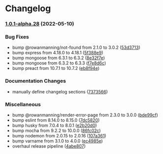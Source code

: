 # Changelog

### [1.0.1-alpha.28](https://github.com/rowanmanning/app/compare/v1.0.0-alpha.28...v1.0.1-alpha.28) (2022-05-10)


### Bug Fixes

* bump @rowanmanning/not-found from 2.1.0 to 3.0.2 ([53d3713](https://github.com/rowanmanning/app/commit/53d371338bb07b47b573d4c0a46ea6d8825b7db9))
* bump express from 4.18.0 to 4.18.1 ([5f388e9](https://github.com/rowanmanning/app/commit/5f388e9ad9ddb201695b4674d0859c55a5ffe157))
* bump mongoose from 6.3.1 to 6.3.2 ([8e32f7e](https://github.com/rowanmanning/app/commit/8e32f7ee45cea3e2b97b42d7707432c197d25556))
* bump mongoose from 6.3.2 to 6.3.3 ([f7e8d6c](https://github.com/rowanmanning/app/commit/f7e8d6c36e1121995eaa2ac09b241ee4eac92532))
* bump preact from 10.7.1 to 10.7.2 ([eb8f94e](https://github.com/rowanmanning/app/commit/eb8f94eb6d3423694402d2eafa2f95f413c1d091))


### Documentation Changes

* manually define changelog sections ([7373566](https://github.com/rowanmanning/app/commit/737356665880038b14b40e7de8370dcca6f14f8a))


### Miscellaneous

* bump @rowanmanning/render-error-page from 2.3.0 to 3.0.0 ([bde99cf](https://github.com/rowanmanning/app/commit/bde99cf281a8455fa275778be8752e515061b312))
* bump eslint from 8.14.0 to 8.15.0 ([7dc5820](https://github.com/rowanmanning/app/commit/7dc58201ac28fd71da00de23c8e164dacf03e7db))
* bump husky from 7.0.4 to 8.0.1 ([e2b20d0](https://github.com/rowanmanning/app/commit/e2b20d0e72a8d9c13c475ca8f3574cc412759aa8))
* bump mocha from 9.2.2 to 10.0.0 ([86fc02c](https://github.com/rowanmanning/app/commit/86fc02c2e7c4e362de489f3e3bc3250bec375bc0))
* bump nodemon from 2.0.15 to 2.0.16 ([107a361](https://github.com/rowanmanning/app/commit/107a361af9481c70ac924b3c2b01e9c887a34381))
* bump varname from 3.1.0 to 4.0.0 ([ec4985e](https://github.com/rowanmanning/app/commit/ec4985e44d6b9ea8352ca0fbf6215c6864b8613c))
* overhaul release pipeline ([4abe807](https://github.com/rowanmanning/app/commit/4abe807ee8c94a25a0663722e8ef16afa5211b65))
